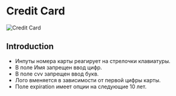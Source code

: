 # Credit Card

![Credit Card](https://i.ibb.co/s35kbG1/credit-card.png)

## Introduction

- Инпуты номера карты реагирует на стрелочки клавиатуры.
- В поле Имя запрещен ввод цифр.
- В поле cvv запрещен ввод букв.
- Лого вменяется в зависимости от первой цифры карты.
- Поле expiration имеет опции на следующие 10 лет.
